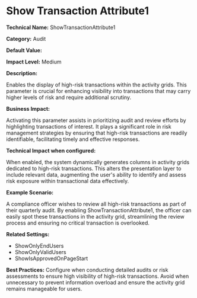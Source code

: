 # Show Transaction Attribute1

**Technical Name:** ShowTransactionAttribute1

**Category:** Audit

**Default Value:** 

**Impact Level:** Medium

**Description:**

Enables the display of high-risk transactions within the activity grids. This parameter is crucial for enhancing visibility into transactions that may carry higher levels of risk and require additional scrutiny.

**Business Impact:**

Activating this parameter assists in prioritizing audit and review efforts by highlighting transactions of interest. It plays a significant role in risk management strategies by ensuring that high-risk transactions are readily identifiable, facilitating timely and effective responses.

**Technical Impact when configured:**

When enabled, the system dynamically generates columns in activity grids dedicated to high-risk transactions. This alters the presentation layer to include relevant data, augmenting the user's ability to identify and assess risk exposure within transactional data effectively.

**Example Scenario:**

A compliance officer wishes to review all high-risk transactions as part of their quarterly audit. By enabling ShowTransactionAttribute1, the officer can easily spot these transactions in the activity grid, streamlining the review process and ensuring no critical transaction is overlooked.

**Related Settings:** 

- ShowOnlyEndUsers
- ShowOnlyValidUsers
- ShowIsApprovedOnPageStart

**Best Practices:** Configure when conducting detailed audits or risk assessments to ensure high visibility of high-risk transactions. Avoid when unnecessary to prevent information overload and ensure the activity grid remains manageable for users.